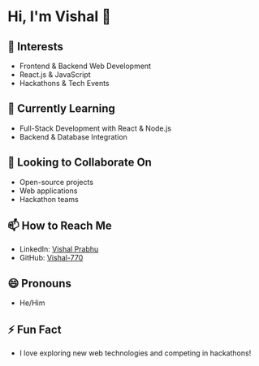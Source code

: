 # Hi, I'm Vishal 👋

## 👀 Interests
- Frontend & Backend Web Development
- React.js & JavaScript
- Hackathons & Tech Events

## 🌱 Currently Learning
- Full-Stack Development with React & Node.js
- Backend & Database Integration

## 💞️ Looking to Collaborate On
- Open-source projects
- Web applications
- Hackathon teams

## 📫 How to Reach Me
- LinkedIn: [Vishal Prabhu](https://www.linkedin.com/in/vishal-prabhu-130b1a323/)
- GitHub: [Vishal-770](https://github.com/Vishal-770)

## 😄 Pronouns
- He/Him

## ⚡ Fun Fact
- I love exploring new web technologies and competing in hackathons!
